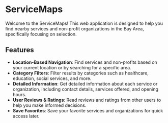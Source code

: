 # ServiceMaps

Welcome to the ServiceMaps! This web application is designed to help you find nearby services and non-profit organizations in the Bay Area, specifically focusing on selection.

## Features

- **Location-Based Navigation**: Find services and non-profits based on your current location or by searching for a specific area.
- **Category Filters**: Filter results by categories such as healthcare, education, social services, and more.
- **Detailed Information**: Get detailed information about each service or organization, including contact details, services offered, and opening hours.
- **User Reviews & Ratings**: Read reviews and ratings from other users to help you make informed decisions.
- **Save Favorites**: Save your favorite services and organizations for quick access later.
  
